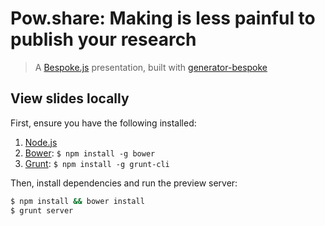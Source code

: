 # Pow.share: Making is less painful to publish your research
> A [Bespoke.js](http://markdalgleish.com/projects/bespoke.js) presentation, built with [generator-bespoke](https://github.com/pcj/generator-bespoke)

## View slides locally

First, ensure you have the following installed:

1. [Node.js](http://nodejs.org)
2. [Bower](http://bower.io): `$ npm install -g bower`
3. [Grunt](http://gruntjs.com): `$ npm install -g grunt-cli`

Then, install dependencies and run the preview server:

```bash
$ npm install && bower install
$ grunt server
```
